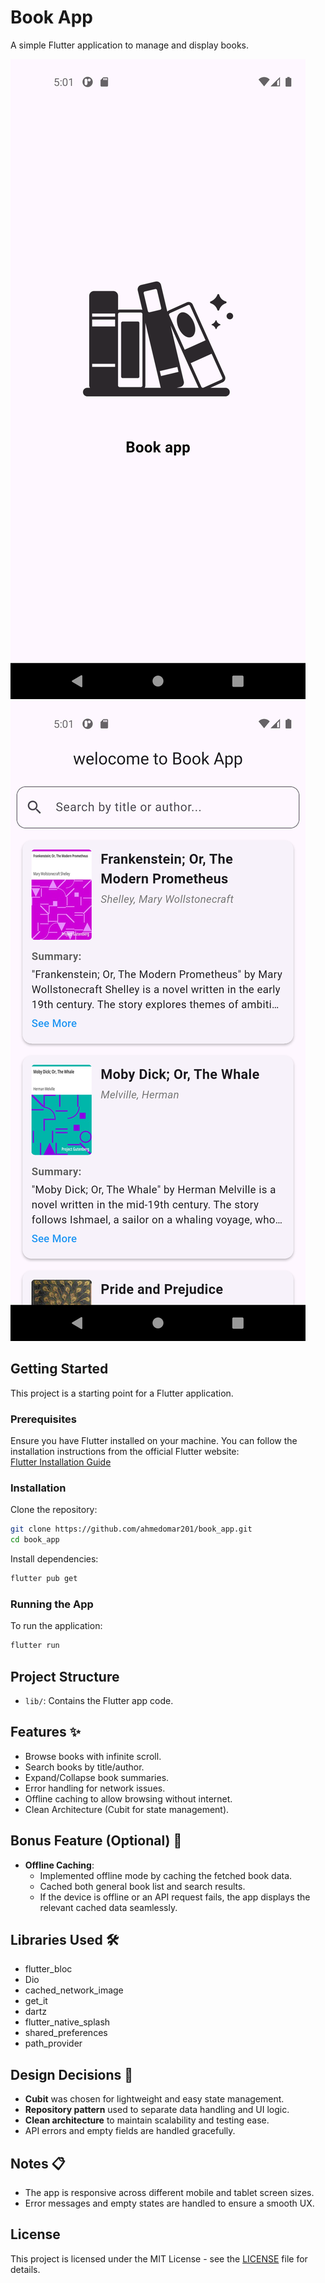# Book App

A simple Flutter application to manage and display books.

![App Screenshot 1](assets/images/screenshot1.png)  
![App Screenshot 2](assets/images/screenshot2.png)

## Getting Started

This project is a starting point for a Flutter application.

### Prerequisites

Ensure you have Flutter installed on your machine. You can follow the installation instructions from the official Flutter website:  
[Flutter Installation Guide](https://flutter.dev/docs/get-started/install)

### Installation

Clone the repository:
```bash
git clone https://github.com/ahmedomar201/book_app.git
cd book_app
```

Install dependencies:
```bash
flutter pub get
```

### Running the App

To run the application:
```bash
flutter run
```

## Project Structure

- `lib/`: Contains the Flutter app code.

## Features ✨
- Browse books with infinite scroll.
- Search books by title/author.
- Expand/Collapse book summaries.
- Error handling for network issues.
- Offline caching to allow browsing without internet.
- Clean Architecture (Cubit for state management).

## Bonus Feature (Optional) 🌟
- **Offline Caching**:  
  - Implemented offline mode by caching the fetched book data.
  - Cached both general book list and search results.
  - If the device is offline or an API request fails, the app displays the relevant cached data seamlessly.

## Libraries Used 🛠️
- flutter_bloc
- Dio
- cached_network_image
- get_it
- dartz
- flutter_native_splash
- shared_preferences
- path_provider

## Design Decisions 🧠
- **Cubit** was chosen for lightweight and easy state management.
- **Repository pattern** used to separate data handling and UI logic.
- **Clean architecture** to maintain scalability and testing ease.
- API errors and empty fields are handled gracefully.

## Notes 📋
- The app is responsive across different mobile and tablet screen sizes.
- Error messages and empty states are handled to ensure a smooth UX.

## License

This project is licensed under the MIT License - see the [LICENSE](LICENSE) file for details.